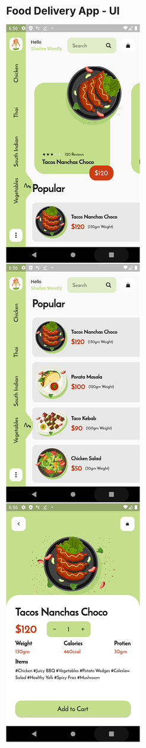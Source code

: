 # Food Delivery App - UI


![](screenshots/home-page-1.png)
![](screenshots/home-page-2.png)
![](screenshots/detail-page.png)

